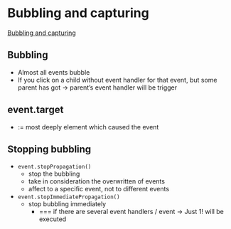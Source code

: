 # Bubbling and capturing
[Bubbling and capturing](https://javascript.info/bubbling-and-capturing)

## Bubbling
* Almost all events bubble
* If you click on a child without event handler for that event, but some parent has got → parent’s event handler will be trigger
## event.target
* := most deeply element which caused the event
## Stopping bubbling
* `event.stopPropagation()`
  * stop the bubbling
  * take in consideration the overwritten of events
  * affect to a specific event, not to different events
* `event.stopImmediatePropagation()`
  * stop bubbling immediately 
    * === if there are several event handlers / event -> Just 1! will be executed 